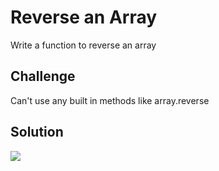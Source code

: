 # Reverse an Array
Write a function to reverse an array

## Challenge
Can't use any built in methods like array.reverse

## Solution
![](assets/array_reverse.jpg)